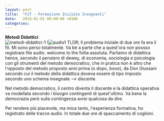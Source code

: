 ```yaml
---
layout: post
title:  "FIT - Formazione Iniziale Insegnanti"
date:   2018-01-01 00:00:00 +0100
categories:
---
```

**Metodi Didattici**  
![metodi-didattici-1]({{"/assets/img/metodi-didattici-1.png"|absolute_uri}})
!![audio1]({{"/assets/audio/episode0.m4a"|absolute_uri}})
TLDR;
Il problema iniziale di due ore fa era il fit. Mi sono perso totalmente.
Va bè a parte che a quest'ora non possso registrare file audio. welcome to
the follia assoluta. Parliamo di didattica hence, secondo il pensiero di
dewey, di economia, sociologia e psicologia con gli strumenti del metodo
democratico, che in pratica non è altro che l'opposto del metodo proposto
anni prima (o dopo, booo), da Don Giussani secondo cui il metodo della
didattica doveva essere di tipo imposto secondo uno schema insegnate -->
discente.

Nel metodo democratico, il centro diventa il discente e la didattica operativa
va modellata secondo i bisogni contingenti di quest'ultimo. Va bene la
democrazia però sulla contingenza avrei qualcosa da dire.

Per rendere più piacevole, ma mica tanto, l'esperienza formativa, ho registrato
delle tracce audio. In totale due ore di spaccamento di coglioni.
